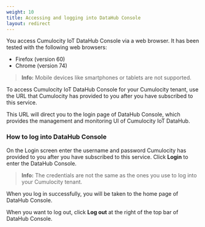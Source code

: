 ```yaml
---
weight: 10
title: Accessing and logging into DataHub Console
layout: redirect
---
```


You access Cumulocity IoT DataHub Console via a web browser. It has been tested with the following web browsers:

* Firefox (version 60)
* Chrome (version 74)

> **Info:** Mobile devices like smartphones or tablets are not supported.

To access Cumulocity IoT DataHub Console for your Cumulocity tenant, use the URL that Cumulocity has provided to you after you have subscribed to this service.

This URL will direct you to the login page of DataHub Console, which provides the management and monitoring UI of Cumulocity IoT DataHub.

### How to log into DataHub Console

On the Login screen enter the username and password Cumulocity has provided to you after you have subscribed to this service. Click **Login** to enter the DataHub Console.

> **Info:** The credentials are not the same as the ones you use to log into your Cumulocity tenant.

When you log in successfully, you will be taken to the home page of DataHub Console.

When you want to log out, click **Log out** at the right of the top bar of DataHub Console.
